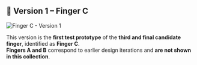 ## 🦾 Version 1 – Finger C

![Finger C - Version 1](wd.jpg)

This version is the **first test prototype** of the **third and final candidate finger**, identified as **Finger C**.  
**Fingers A and B** correspond to earlier design iterations and **are not shown in this collection**.
